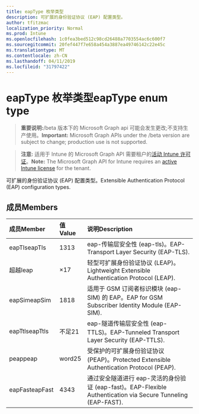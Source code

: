 ```yaml
---
title: eapType 枚举类型
description: 可扩展的身份验证协议 (EAP) 配置类型。
author: tfitzmac
localization_priority: Normal
ms.prod: Intune
ms.openlocfilehash: 1c0fea3bed512c98cd26488a7703554ac6c600f7
ms.sourcegitcommit: 20fef447f7e658a454a3887ea49746142c22e45c
ms.translationtype: MT
ms.contentlocale: zh-CN
ms.lasthandoff: 04/11/2019
ms.locfileid: "31797422"
---
```

# <a name="eaptype-enum-type"></a><span data-ttu-id="72eed-103">eapType 枚举类型</span><span class="sxs-lookup"><span data-stu-id="72eed-103">eapType enum type</span></span>

> <span data-ttu-id="72eed-104">**重要说明:**/beta 版本下的 Microsoft Graph api 可能会发生更改;不支持生产使用。</span><span class="sxs-lookup"><span data-stu-id="72eed-104">**Important:** Microsoft Graph APIs under the /beta version are subject to change; production use is not supported.</span></span>

> <span data-ttu-id="72eed-105">**注意:** 适用于 Intune 的 Microsoft Graph API 需要租户的[活动 Intune 许可证](https://go.microsoft.com/fwlink/?linkid=839381)。</span><span class="sxs-lookup"><span data-stu-id="72eed-105">**Note:** The Microsoft Graph API for Intune requires an [active Intune license](https://go.microsoft.com/fwlink/?linkid=839381) for the tenant.</span></span>

<span data-ttu-id="72eed-106">可扩展的身份验证协议 (EAP) 配置类型。</span><span class="sxs-lookup"><span data-stu-id="72eed-106">Extensible Authentication Protocol (EAP) configuration types.</span></span>

## <a name="members"></a><span data-ttu-id="72eed-107">成员</span><span class="sxs-lookup"><span data-stu-id="72eed-107">Members</span></span>
|<span data-ttu-id="72eed-108">成员</span><span class="sxs-lookup"><span data-stu-id="72eed-108">Member</span></span>|<span data-ttu-id="72eed-109">值</span><span class="sxs-lookup"><span data-stu-id="72eed-109">Value</span></span>|<span data-ttu-id="72eed-110">说明</span><span class="sxs-lookup"><span data-stu-id="72eed-110">Description</span></span>|
|:---|:---|:---|
|<span data-ttu-id="72eed-111">eapTls</span><span class="sxs-lookup"><span data-stu-id="72eed-111">eapTls</span></span>|<span data-ttu-id="72eed-112">13</span><span class="sxs-lookup"><span data-stu-id="72eed-112">13</span></span>|<span data-ttu-id="72eed-113">eap-传输层安全性 (eap-tls)。</span><span class="sxs-lookup"><span data-stu-id="72eed-113">EAP-Transport Layer Security (EAP-TLS).</span></span>|
|<span data-ttu-id="72eed-114">超越</span><span class="sxs-lookup"><span data-stu-id="72eed-114">leap</span></span>|<span data-ttu-id="72eed-115">×</span><span class="sxs-lookup"><span data-stu-id="72eed-115">17</span></span>|<span data-ttu-id="72eed-116">轻型可扩展身份验证协议 (LEAP)。</span><span class="sxs-lookup"><span data-stu-id="72eed-116">Lightweight Extensible Authentication Protocol (LEAP).</span></span>|
|<span data-ttu-id="72eed-117">eapSim</span><span class="sxs-lookup"><span data-stu-id="72eed-117">eapSim</span></span>|<span data-ttu-id="72eed-118">18</span><span class="sxs-lookup"><span data-stu-id="72eed-118">18</span></span>|<span data-ttu-id="72eed-119">适用于 GSM 订阅者标识模块 (eap-SIM) 的 EAP。</span><span class="sxs-lookup"><span data-stu-id="72eed-119">EAP for GSM Subscriber Identity Module (EAP-SIM).</span></span>|
|<span data-ttu-id="72eed-120">eapTtls</span><span class="sxs-lookup"><span data-stu-id="72eed-120">eapTtls</span></span>|<span data-ttu-id="72eed-121">不足</span><span class="sxs-lookup"><span data-stu-id="72eed-121">21</span></span>|<span data-ttu-id="72eed-122">eap-隧道传输层安全性 (eap-TTLS)。</span><span class="sxs-lookup"><span data-stu-id="72eed-122">EAP-Tunneled Transport Layer Security (EAP-TTLS).</span></span>|
|<span data-ttu-id="72eed-123">peap</span><span class="sxs-lookup"><span data-stu-id="72eed-123">peap</span></span>|<span data-ttu-id="72eed-124">word</span><span class="sxs-lookup"><span data-stu-id="72eed-124">25</span></span>|<span data-ttu-id="72eed-125">受保护的可扩展身份验证协议 (PEAP)。</span><span class="sxs-lookup"><span data-stu-id="72eed-125">Protected Extensible Authentication Protocol (PEAP).</span></span>|
|<span data-ttu-id="72eed-126">eapFast</span><span class="sxs-lookup"><span data-stu-id="72eed-126">eapFast</span></span>|<span data-ttu-id="72eed-127">43</span><span class="sxs-lookup"><span data-stu-id="72eed-127">43</span></span>|<span data-ttu-id="72eed-128">通过安全隧道进行 eap-灵活的身份验证 (eap-fast)。</span><span class="sxs-lookup"><span data-stu-id="72eed-128">EAP-Flexible Authentication via Secure Tunneling (EAP-FAST).</span></span>|





